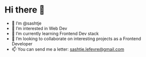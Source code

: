 # Hi there 👋

- 👋 I’m @sashtje
- 👀 I’m interested in Web Dev
- 🌱 I’m currently learning Frontend Dev stack
- 💞️ I’m looking to collaborate on interesting projects as a Frontend Developer
- 📫 You can send me a letter: sashtje.lefevre@gmail.com

